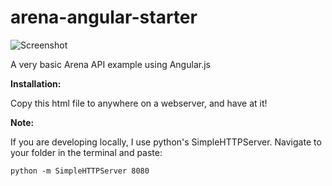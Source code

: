 arena-angular-starter
=====================

![Screenshot](http://f.cl.ly/items/30322r221f431O3z012d/Screen%20Shot%202013-12-09%20at%207.10.58%20PM.png)

A very basic Arena API example using Angular.js

**Installation:**

Copy this html file to anywhere on a webserver, and have at it!

**Note:**

If you are developing locally, I use python's SimpleHTTPServer. Navigate to your folder in the terminal and paste:

    python -m SimpleHTTPServer 8080

